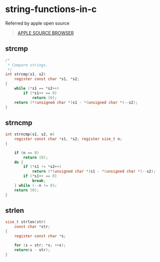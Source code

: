 # string-functions-in-c
Referred by apple open source

> [APPLE SOURCE BROWSER](https://opensource.apple.com/source/Libc/Libc-262/i386/gen/)

## strcmp

```c
/*
 * Compare strings.
 */
int strcmp(s1, s2)
	register const char *s1, *s2;
{
	while (*s1 == *s2++)
		if (*s1++ == 0)
			return (0);
	return (*(unsigned char *)s1 - *(unsigned char *)--s2);
}
```

## strncmp

```c
int strncmp(s1, s2, n)
	register const char *s1, *s2; register size_t n;
{

	if (n == 0)
		return (0);
	do {
		if (*s1 != *s2++)
			return (*(unsigned char *)s1 - *(unsigned char *)--s2);
		if (*s1++ == 0)
			break;
	} while (--n != 0);
	return (0);
}
```

## strlen

```c
size_t strlen(str)
	const char *str;
{
	register const char *s;

	for (s = str; *s; ++s);
	return(s - str);
}
```

